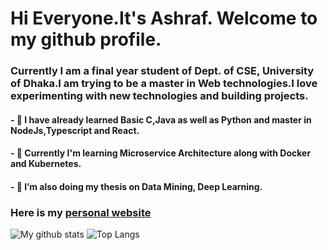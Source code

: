 # Hi Everyone.It's Ashraf. Welcome to my github profile.
### Currently I am a final year student of Dept. of CSE, University of Dhaka.I am trying to be a master in Web technologies.I love experimenting with new technologies and building projects.

#### - 🔭 I have already learned Basic C,Java as well as Python and master in NodeJs,Typescript and React.
#### - 🔭 Currently I'm learning Microservice Architecture along with Docker and Kubernetes.
#### - 🌱 I’m also doing my thesis on Data Mining, Deep Learning.

### Here is my [personal website](https://ashrafhussain.netlify.app/)



![My github stats](https://github-readme-stats.vercel.app/api?username=ashrafhussain17&show_icons=true)
![Top Langs](https://github-readme-stats.vercel.app/api/top-langs/?username=ashrafhussain17&hide=html,css)





